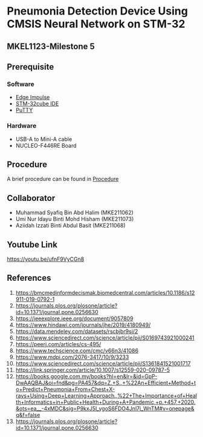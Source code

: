 # Pneumonia Detection Device Using CMSIS Neural Network on STM-32
## MKEL1123-Milestone 5

## Prerequisite
### Software
- [Edge Impulse](https://www.edgeimpulse.com/)
- [STM-32cube IDE](https://www.st.com/en/development-tools/stm32cubeide.html)
- [PuTTY](https://www.chiark.greenend.org.uk/~sgtatham/putty/latest.html) 

### Hardware
- USB-A to Mini-A cable
- NUCLEO-F446RE Board 

## Procedure
A brief procedure can be found in [Procedure](Procedure/procedure.md)

## Collaborator 
- Muhammad Syafiq Bin Abd Halim (MKE211062) 
- Umi Nur Idayu Binti Mohd Hisham (MKE211073)
- Aziidah Izzati Binti Abdul Basit (MKE211068)

## Youtube Link 
https://youtu.be/ufnF9VyCGn8 

## References 
1. https://bmcmedinformdecismak.biomedcentral.com/articles/10.1186/s12911-019-0792-1
2. https://journals.plos.org/plosone/article?id=10.1371/journal.pone.0256630
3. https://ieeexplore.ieee.org/document/9057809
4. https://www.hindawi.com/journals/jhe/2019/4180949/ 
5. https://data.mendeley.com/datasets/rscbjbr9sj/2 
6. https://www.sciencedirect.com/science/article/pii/S0169743921000241
7. https://peerj.com/articles/cs-495/
8. https://www.techscience.com/cmc/v66n3/41086
9. https://www.mdpi.com/2076-3417/10/9/3233
10. https://www.sciencedirect.com/science/article/pii/S1361841521001717
11. https://link.springer.com/article/10.1007/s12559-020-09787-5
12. https://books.google.com.my/books?hl=en&lr=&id=GpP-DwAAQBAJ&oi=fnd&pg=PA457&dq=Z.+S.,+%22An+Efficient+Method+to+Predict+Pneumonia+From+Chest+X-rays+Using+Deep+Learning+Approach.,%22+The+Importance+of+Health+Informatics+in+Public+Health+During+A+Pandemic,+p.+457,+2020.&ots=ea__-4xMDC&sig=P9kxJ5I_ygoS6FDO4Jnl7j_WnTM#v=onepage&q&f=false
13. https://journals.plos.org/plosone/article?id=10.1371/journal.pone.0256630 
 


